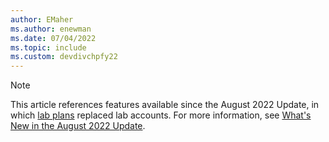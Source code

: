 ```yaml
---
author: EMaher
ms.author: enewman
ms.date: 07/04/2022
ms.topic: include
ms.custom: devdivchpfy22
---
```


> [!NOTE]
> This article references features available since the August 2022 Update, in which [lab plans](../how-to-manage-lab-plans.md) replaced lab accounts. For more information, see [What's New in the August 2022 Update](../lab-services-whats-new.md).
